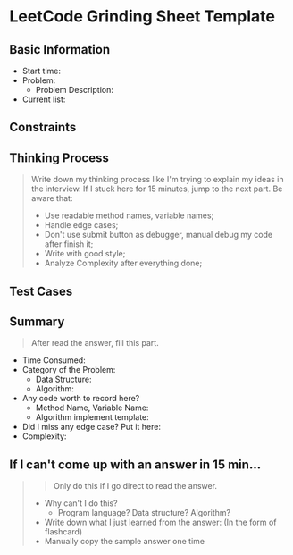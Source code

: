 # LeetCode Grinding Sheet Template

## Basic Information

- Start time:
- Problem:
  - Problem Description:
- Current list:

## Constraints

## Thinking Process

> Write down my thinking process like I'm trying to explain my ideas in the interview. If I stuck here for 15 minutes, jump to the next part.
> Be aware that:
>
> - Use readable method names, variable names;
> - Handle edge cases;
> - Don't use submit button as debugger, manual debug my code after finish it;
> - Write with good style;
> - Analyze Complexity after everything done;

## Test Cases

## Summary

> After read the answer, fill this part.

- Time Consumed:
- Category of the Problem:
  - Data Structure:
  - Algorithm:
- Any code worth to record here?
  - Method Name, Variable Name:
  - Algorithm implement template:
- Did I miss any edge case? Put it here:
- Complexity:

## If I can't come up with an answer in 15 min...

> > Only do this if I go direct to read the answer.
>
> - Why can't I do this?
>   - Program language? Data structure? Algorithm?
> - Write down what I just learned from the answer: (In the form of flashcard)
> - Manually copy the sample answer one time
